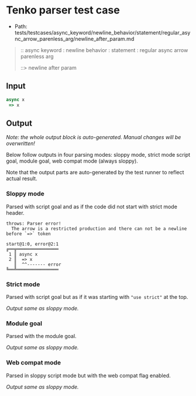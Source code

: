 # Tenko parser test case

- Path: tests/testcases/async_keyword/newline_behavior/statement/regular_async_arrow_parenless_arg/newline_after_param.md

> :: async keyword : newline behavior : statement : regular async arrow parenless arg
>
> ::> newline after param

## Input

`````js
async x 
 => x
`````

## Output

_Note: the whole output block is auto-generated. Manual changes will be overwritten!_

Below follow outputs in four parsing modes: sloppy mode, strict mode script goal, module goal, web compat mode (always sloppy).

Note that the output parts are auto-generated by the test runner to reflect actual result.

### Sloppy mode

Parsed with script goal and as if the code did not start with strict mode header.

`````
throws: Parser error!
  The arrow is a restricted production and there can not be a newline before `=>` token

start@1:0, error@2:1
╔══╦════════════════
 1 ║ async x
 2 ║  => x
   ║  ^^------- error
╚══╩════════════════

`````

### Strict mode

Parsed with script goal but as if it was starting with `"use strict"` at the top.

_Output same as sloppy mode._

### Module goal

Parsed with the module goal.

_Output same as sloppy mode._

### Web compat mode

Parsed in sloppy script mode but with the web compat flag enabled.

_Output same as sloppy mode._
